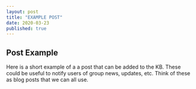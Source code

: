 ```yaml
---
layout: post
title: "EXAMPLE POST"
date: 2020-03-23
published: true
---
```


## Post Example 
Here is a short example of a a post that can be added to the KB. These could be useful to notify users of group news, updates, etc. Think of these as blog posts that we can all use.
